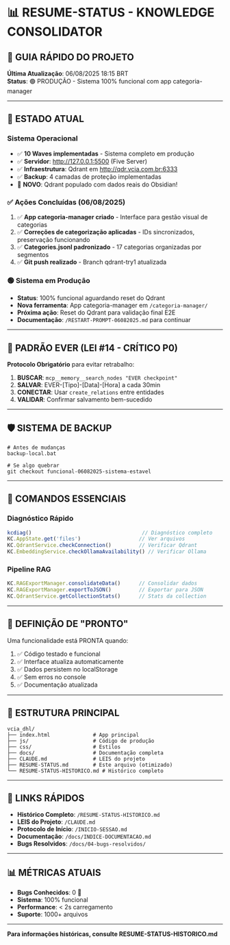 # 📊 RESUME-STATUS - KNOWLEDGE CONSOLIDATOR
## 🎯 GUIA RÁPIDO DO PROJETO

**Última Atualização**: 06/08/2025 18:15 BRT  
**Status**: 🟢 PRODUÇÃO - Sistema 100% funcional com app categoria-manager

---

## 🚀 ESTADO ATUAL

### Sistema Operacional
- ✅ **10 Waves implementadas** - Sistema completo em produção
- ✅ **Servidor**: http://127.0.0.1:5500 (Five Server)
- ✅ **Infraestrutura**: Qdrant em http://qdr.vcia.com.br:6333
- ✅ **Backup**: 4 camadas de proteção implementadas
- 🎯 **NOVO**: Qdrant populado com dados reais do Obsidian!

### ✅ Ações Concluídas (06/08/2025)
1. ✅ **App categoria-manager criado** - Interface para gestão visual de categorias
2. ✅ **Correções de categorização aplicadas** - IDs sincronizados, preservação funcionando
3. ✅ **Categories.jsonl padronizado** - 17 categorias organizadas por segmentos
4. ✅ **Git push realizado** - Branch qdrant-try1 atualizada

### 🟢 Sistema em Produção
- **Status**: 100% funcional aguardando reset do Qdrant
- **Nova ferramenta**: App categoria-manager em `/categoria-manager/`
- **Próxima ação**: Reset do Qdrant para validação final E2E
- **Documentação**: `/RESTART-PROMPT-06082025.md` para continuar

---

## 🔴 PADRÃO EVER (LEI #14 - CRÍTICO P0)

**Protocolo Obrigatório** para evitar retrabalho:
1. **BUSCAR**: `mcp__memory__search_nodes "EVER checkpoint"`
2. **SALVAR**: EVER-[Tipo]-[Data]-[Hora] a cada 30min
3. **CONECTAR**: Usar `create_relations` entre entidades
4. **VALIDAR**: Confirmar salvamento bem-sucedido

---

## 🛡️ SISTEMA DE BACKUP

```batch
# Antes de mudanças
backup-local.bat

# Se algo quebrar
git checkout funcional-06082025-sistema-estavel
```

---

## 📝 COMANDOS ESSENCIAIS

### Diagnóstico Rápido
```javascript
kcdiag()                                    // Diagnóstico completo
KC.AppState.get('files')                   // Ver arquivos
KC.QdrantService.checkConnection()         // Verificar Qdrant
KC.EmbeddingService.checkOllamaAvailability() // Verificar Ollama
```

### Pipeline RAG
```javascript
KC.RAGExportManager.consolidateData()      // Consolidar dados
KC.RAGExportManager.exportToJSON()         // Exportar para JSON
KC.QdrantService.getCollectionStats()      // Stats da collection
```

---

## 🎯 DEFINIÇÃO DE "PRONTO"

Uma funcionalidade está PRONTA quando:
1. ✅ Código testado e funcional
2. ✅ Interface atualiza automaticamente  
3. ✅ Dados persistem no localStorage
4. ✅ Sem erros no console
5. ✅ Documentação atualizada

---

## 📁 ESTRUTURA PRINCIPAL

```
vcia_dhl/
├── index.html              # App principal
├── js/                     # Código de produção
├── css/                    # Estilos
├── docs/                   # Documentação completa
├── CLAUDE.md               # LEIS do projeto
├── RESUME-STATUS.md        # Este arquivo (otimizado)
└── RESUME-STATUS-HISTORICO.md # Histórico completo
```

---

## 🔗 LINKS RÁPIDOS

- **Histórico Completo**: `/RESUME-STATUS-HISTORICO.md`
- **LEIS do Projeto**: `/CLAUDE.md`
- **Protocolo de Início**: `/INICIO-SESSAO.md`
- **Documentação**: `/docs/INDICE-DOCUMENTACAO.md`
- **Bugs Resolvidos**: `/docs/04-bugs-resolvidos/`

---

## 📊 MÉTRICAS ATUAIS

- **Bugs Conhecidos**: 0 🎉
- **Sistema**: 100% funcional
- **Performance**: < 2s carregamento
- **Suporte**: 1000+ arquivos

---

**Para informações históricas, consulte RESUME-STATUS-HISTORICO.md**
